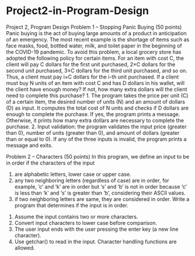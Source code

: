 # Project2-in-Program-Design
Project 2,
Program Design Problem 1 – Stopping Panic Buying (50 points) Panic buying is the act of buying large amounts of a product in anticipation of an emergency. The most recent example is the shortage of items such as face masks, food, bottled water, milk, and toilet paper in the beginning of the COVID-19 pandemic. To avoid this problem, a local grocery store has adopted the following policy for certain items. For an item with cost C, the client will pay C dollars for the first unit purchased, 2×C dollars for the second unit purchased, 3×C dollars for the third unit purchased, and so on. Thus, a client must pay i×C dollars for the i-th unit purchased. If a client must buy N units of an item with cost C and has D dollars in his wallet, will the client have enough money? If not, how many extra dollars will the client need to complete this purchase? 1. The program takes the price per unit (C) of a certain item, the desired number of units (N) and an amount of dollars (D) as input. It computes the total cost of N units and checks if D dollars are enough to complete the purchase. If yes, the program prints a message. Otherwise, it prints how many extra dollars are necessary to complete the purchase. 2. Input validation: the program validates the input price (greater than 0), number of units (greater than 0), and amount of dollars (greater than or equal to 0). If any of the three inputs is invalid, the program prints a message and exits.

Problem 2 – Characters (50 points)
In this program, we define an input to be in order if the characters of the input
1. are alphabetic letters, lower case or upper case.
2. any two neighboring letters (regardless of case) are in order, for example, ‘c’ and
‘k’ are in order but ‘s’ and ‘b’ is not in order because ‘c’ is less than ‘k’ and ‘s’ is
greater than ‘b’, considering their ASCII values.
3. if two neighboring letters are same, they are considered in order.
Write a program that determines if the input is in order.
1) Assume the input contains two or more characters.
2) Convert input characters to lower case before comparison.
3) The user input ends with the user pressing the enter key (a new line character).
4) Use getchar() to read in the input. Character handling functions are allowed.
